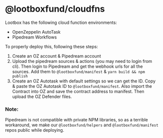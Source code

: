 # @lootboxfund/cloudfns

Lootbox has the following cloud function environments:

- OpenZeppelin AutoTask
- Pipedream Workflows

To properly deploy this, following these steps:

1. Create an OZ account & Pipedream account
2. Upload the pipedream sources & actions (you may need to login from cli). Then login to Pipedream and get the webhook urls for all the sources. Add them to `@lootboxfund/manifest` & `yarn build && npm publish`
3. Create an OZ Autotask with default settings so we can get the ID. Copy & paste the OZ Autotask ID to `@lootboxfund/manifest`. Also import the Contract into OZ and save the contract address to manifest. Then upload the OZ Defender files.

### Note:
Pipedream is not compatible with private NPM libraries, so as a terrible workaround, we make our `@lootboxfund/helpers` and `@lootboxfund/manifest` repos public while deploying.
